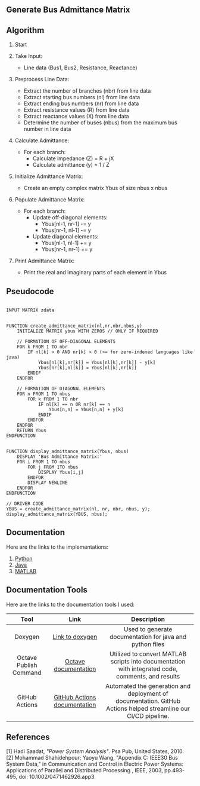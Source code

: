 ## Generate Bus Admittance Matrix

## Algorithm
1. Start

2. Take Input:
   - Line data (Bus1, Bus2, Resistance, Reactance)

3. Preprocess Line Data:
   - Extract the number of branches (nbr) from line data
   - Extract starting bus numbers (nl) from line data
   - Extract ending bus numbers (nr) from line data
   - Extract resistance values (R) from line data
   - Extract reactance values (X) from line data
   - Determine the number of buses (nbus) from the maximum bus number in line data

4. Calculate Admittance:
   - For each branch:
     - Calculate impedance (Z) = R + jX
     - Calculate admittance (y) = 1 / Z

5. Initialize Admittance Matrix:
   - Create an empty complex matrix Ybus of size nbus x nbus

6. Populate Admittance Matrix:
   - For each branch:
     - Update off-diagonal elements:
       - Ybus[nl-1, nr-1] -= y
       - Ybus[nr-1, nl-1] -= y
     - Update diagonal elements:
       - Ybus[nl-1, nl-1] += y
       - Ybus[nr-1, nr-1] += y

7. Print Admittance Matrix:
   - Print the real and imaginary parts of each element in Ybus


## Pseudocode

```pseudocode

INPUT MATRIX zdata


FUNCTION create_admittance_matrix(nl,nr,nbr,nbus,y)
    INITIALIZE MATRIX ybus WITH ZEROS // ONLY IF REQUIRED

    // FORMATION OF OFF-DIAGONAL ELEMENTS
    FOR k FROM 1 TO nbr
        IF nl[k] > 0 AND nr[k] > 0 (>= for zero-indexed languages like java)
            Ybus[nl[k],nr[k]] = Ybus[nl[k],nr[k]] - y[k]
            Ybus[nr[k],nl[k]] = Ybus[nl[k],nr[k]]
        ENDIF
    ENDFOR

    // FORMATION OF DIAGONAL ELEMENTS
    FOR n FROM 1 TO nbus
        FOR k FROM 1 TO nbr
            IF nl[k] == n OR nr[k] == n
                Ybus[n,n] = Ybus[n,n] + y[k]
            ENDIF
        ENDFOR
    ENDFOR
    RETURN Ybus
ENDFUNCTION


FUNCTION display_admittance_matrix(Ybus, nbus)
    DISPLAY 'Bus Admittance Matrix:'
    FOR i FROM 1 TO nbus
        FOR j FROM 1TO nbus
            DISPLAY Ybus[i,j]
        ENDFOR
        DISPLAY NEWLINE
    ENDFOR
ENDFUNCTION

// DRIVER CODE
YBUS = create_admittance_matrix(nl, nr, nbr, nbus, y);
display_admittance_matrix(YBUS, nbus);
```

## Documentation

Here are the links to the implementations:

1. [Python](./docs/html/namespaceYbus__Python.html)
2. [Java](./docs/html/classes.html)
3. [MATLAB](./docs/html/Ybus__matlab_8m.html)

## Documentation Tools

Here are the links to the documentation tools I used:

|Tool|Link|Description|
|:--:|:--:|:--:|
|Doxygen|[Link to doxygen](https://doxygen.nl/index.html)|Used to generate documentation for java and python files|
|Octave Publish Command|  [Octave documentation](https://www.gnu.org/software/octave/doc/interpreter/Publishing-Markdown.html)|Utilized to convert MATLAB scripts into documentation with integrated code, comments, and results|
|GitHub Actions|[GitHub Actions documentation](https://docs.github.com/en/actions)|Automated the generation and deployment of documentation. GitHub Actions helped streamline our CI/CD pipeline.|


## References

[1] Hadi Saadat, *"Power System Analysis"*. Psa Pub, United States, 2010.\
[2] Mohammad Shahidehpour; Yaoyu Wang, "Appendix C: IEEE30 Bus System Data," in Communication and Control in Electric Power Systems: Applications of Parallel and Distributed Processing , IEEE, 2003, pp.493-495, doi: 10.1002/0471462926.app3.
